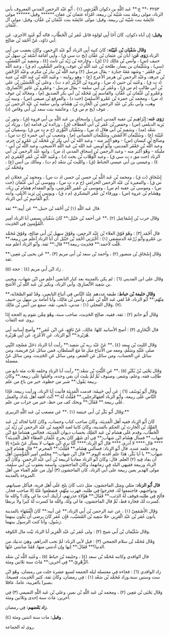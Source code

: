 ٣٢٥٣ -** ع:** عَبد اللَّهِ بن ذكوان الْقُرَشِي (١) ، أَبُو عَبْد الرحمن المدني المعروف بأبي الزناد، مولى رملة بنت شَيْبَة بْن ربيعة، امْرَأَة عثمان بْن عفان،****** وقيل:****** مولى عَائِشَة بنت شَيْبَة بْن ربيعة، وقيل: مولى عَائِشَة بنت عُثْمَان بْن عَفَّان، وقيل: مولى آل عُثْمَان.

**وقيل:** إِن أباه ذكوان، كَانَ أَخَا أَبِي لؤلؤة قاتل عُمَر بْن الْخَطَّاب، قاله أَبُو عُبَيد الآجري، عَن أبي دَاوُد، عَنْ أَحْمَد بْن صَالِح.

**وَقَال سُفْيَان بْن عُيَيْنَة:** كَانَ كنية أَبِي الزناد أَبُو عَبْد الرحمن، وكَانَ يغضب من أَبِي الزناد.**رَوَى عَن:** أبان بْن عثمان بْن عَفَّان (بخ ت سي ق) ، وأَبِي أُمَامَة أَسْعَد بْن سهل بْن حنيف (س) ، وأنس بْن مَالِك (١) (ق) ، وخارجة بْن زَيْد بْن ثابت (٤) ، وسَعِيد بْن المُسَيَّب (سي) ، وسُلَيْمان بن يسار، طلحة بْن عَبد اللَّهِ بْن عوف، وعامر الشَّعْبِي، (م ق) ، وعبد اللَّه بْن جَعْفَر - وشهد مَعَهُ جنازة - يقال مرسل (٢) وعبد اللَّه بْن نيار بْن مكرم، وعَبْد الرَّحْمَنِ بْن جرهد، وعَبْد الرحمن بْن هرمز الأعرج (ع) - وهو روايته - وعُبَيد الله بْن عَبد الله بْن عتبة (د ت ق) ، وعُبَيد بْن حنين (د س) ، وعروة بْن الزُّبَيْر (م د ت) ، وعلي بْن الْحُسَيْن بْن علي بْن أَبي طالب (م س ق) ، وعُمَر بْن أَبي سلمة - يقال مرسل - وعَمْرو بْن عَامِر الأَنْصارِيّ، وعَمْرو بْن عُثْمَان بْن عَفَّان، والقاسم بْن مُحَمَّد بْن أبي بكر الصديق (م) ، ومجالد بْن عوف (د س) ، ومحمد بْن حمزة بْن عَمْرو الأَسلميّ (خت د) ، والمرقع بْن صيفي (س) ، ونبيه بْن وهب، وأبي بكر بْن عَبْد الرحمن بْن الْحَارِث بْن هِشَام، وأبي سلمة بْن عَبْد الرحمن بْن عوف (بخ م س ق) ، وعائشة بنت سعد بْن أَبي وقاص (د) .

**رَوَى عَنه:** إِبْرَاهِيم بْن عقبة المدني (س) ، وإسحاق بن عَبد اللَّهِ بن أَبي فروة (ق) ، وثور بْن يَزِيد الديلمي (س) ، وحفص بْن عُمَر بْن أَبي العطاف (ق) ، وزائدة بْن قدامة (م) ، وزِيَاد بْن سَعْد (مد) ، وسَعِيد بْن أَبي هلال (د س) ، وسُفْيَان الثَّوْرِي (خ م ت س ق) ،وسفيان بْن عُيَيْنَة (ع) ، وسُلَيْمان الأَعْمَش، وسُلَيْمان الشيباني (م) ، وشعيب بْن أَبي حمزة (خ ت س) ، وصالح بْن كيسان (س) - وهو أكبر منه - وعبد الله بْن أَبي بكر بْن مُحَمَّد بْن عَمْرو بْن حزم، وعبد اللَّه بْن جَعْفَر المديني، وأَبُو أويس عَبد الله بْن عَبد اللَّهِ الأصبحي، وعبد اللَّه بْن أَبي - مليكة - وهُوَ أكبر منه - وعبد الرحمن بْن إسحاق المدني (د س) ، وابنه عَبْد الرحمن بْن أَبي الزناد (خت مق د ت سي ق) ، وعبد الْوَهَّاب بْن بخت (د) ، وعُبَيد اللَّه بْن عُمَر العُمَري (م ٤) ، وعيسى بن أَبي عيسى الحناط (ق) ، والليث بْن سَعْد (م ت) ، ومالك بن أنس (ع) ، ومُحَمَّد بْن

إِسْحَاق (ت ق) ، ومحمد بْن عَبد اللَّهِ بْن حسن بْن حسن (د ت س) ، ومحمد بْن عجلان (م س ق) ، والمغيرة بْن عَبْد الرحمن الحزامي (خ م د ت س) ، وموسى بْن أَبي عُثْمَان (خت س) ، وموسى بْن عقبة (م س) ، وموسى بْن عُمَير الْقُرَشِي، وأَبُو المقدام هِشَام بْن زِيَاد، وهِشَام بْن عروة (س) ، وورقاء بْن عُمَر اليشكري (م د ق) ، ويونس بْن يَزِيد الأيلي، وابنه أَبُو الْقَاسِمِ بْن أَبي الزناد.

قال عَبد اللَّهِ (١) بْن أَحْمَد بْن حنبل،** عَن أَبِيهِ:** ثقة.

وَقَال حرب بْن إِسْمَاعِيل (٢) ،** عَن أحمد بْن حَنْبَل:** كَانَ سُفْيَان يسمي أبا الزناد أمِير الْمُؤْمِنيِنَ فِي الحَدِيث.

قال أَحْمَد (٣) : وهُوَ فَوْقَ العلاء بْن عَبْد الرحمن، وفَوْقَ سهيل بْن أَبي صَالِح، وفَوْقَ مُحَمَّد بن عَمْرو.وأَبُو زُرْعَة الدمشقي (١) : أَخْبَرَنِي أَحْمَد بْن حَنْبَل أَن أبا الزناد أعلم من ربيعة،** قُلْت لأحمد:** فحَدِيث ربيعة؟** قال:** ثقة، وأَبُو الزناد أعلم منه.

وَقَال إِسْحَاق بْن منصور (٢) ، وأحمد بْن سعد بْن أَبي مريم (٣) ،** عَن يحيى بْن مَعِين:** ثقة.

زاد ابْن أَبي مريم (٤) : حجة (٥) .

وَقَال علي ابن المديني (٦) : لم يكن بالمدينة بعد كبار التابعين أعلم من ابْن شهاب، ويحيى بن سَعِيد الأَنْصارِيّ، وأبي الزناد، وبكير بْن عَبد اللَّهِ بْن الأشج.

**وَقَال خليفة بْن خياط:** طبقة عددهم عِنْدَ النَّاس فِي أتباع التابعين، وقَدْ لقو الصَّحَابَة،** مِنْهُم:** أَبُو الزناد، قَدْ لقي عَبد اللَّهِ بْن عُمَر، وأنس بْن مَالِك، وأبا أمامة بن سهل بن حنيف (٧) .وَقَال العجلي (١) : مدني، تابعي، ثقة، سمع من أَنَس بْن مَالِك.

وَقَال أَبُو حاتم (٢) : ثقة، فقيه، صَالِح الحَدِيث، صاحب سنة، وهُوَ مِمَّن تقوم بِهِ الحجة إِذَا روى عنه الثقات.

قال الْبُخَارِي (٣) : أصح الأسانيد كلها: مَالِك، عَنْ نَافِع، عَنِ ابْن عُمَر.** وأصح أسانيد أَبِي هُرَيْرة:** أَبُو الزناد، عَنِ الأَعْرَجِ، عَن أَبِي هُرَيْرة.

وَقَال الليث بْن سعد (٤) ،** عَنْ عَبْد ربه بْن سَعِيد:** رأيت أبا الزناد دَخَلَ مَسْجِد النَّبِي صلى عَلَيْهِ وسَلَّمَ، ومعه من الأتباع مثل مَا مَعَ السلطان، فمن سائل عَنْ فريضة، ومن سائل عَنِ الحساب، ومن سائل عَنِ الشعر، ومن سائل عَنِ الحَدِيث، ومن سائل عَنْ معضلة.

وَقَال يَحْيَى بْنُ بُكَيْرٍ (٥) ،** عَنِ اللَّيْثِ بْن سَعْد:** رأيت أبا الزناد وخلفه ثلاث مئة تابع من طَالِب فقه، وعلم، وشعر، وصنوف ثُمَّ لَمْ يلبث أَن بقي وحده، وأقبلوا عَلَى ربيعة،** وكَانَ ربيعة يَقُول:** شبر من حظوة، خير من باع من علم.

وَقَال أَبُو يُوسُف (٦) : عَن أَبِي حَنِيفَة: قدمت الْمَدِينَة فأتيت أبا الزناد، ورأيت ربيعة، فَإذَا النَّاس عَلَى ربيعة، وأَبُو الزناد أفقهالرجلين،** فَقُلْتُ لَهُ:** أَنْتَ أفقه أَهل بلدك والعمل عَلَى ربيعة.** فَقَالَ:** ويحك كف من حظ، خير من جراب من علم.

وَقَال أَبُو بَكْر بْن أَبي خيثمة (١) ،** عَن مصعب بْن عَبد اللَّهِ الزبيري:**

كَانَ أَبُو الزناد فقيه أَهل الْمَدِينَة، وكَانَ صاحب كتاب وحساب، وكَانَ كاتبا لخالد بْن عَبد المَلِك بْن الْحَارِث بْن الحكم بالمدينة، وكَانَ كاتبا لعبد الحميد بْن عَبْد الرحمن بْن زَيْد بْن الْخَطَّاب، وقدم عَلَى هشام بْن عَبد المَلِك بحساب ديوان الْمَدِينَة، فجالس هشاما مَعَ ابْن شهاب،** فسأل هِشَام ابْن شهاب:** فِي أي شَهْر كَانَ يخرج عُثْمَان العطاء لأهل الْمَدِينَة؟**** قال:**** لا أدري.**** قال أَبُو الزناد:**** كُنَّا نرى ابْن شهاب لا يسأل عَنْ شَيْء إلا وجد علمه عنده. قال أَبُو الزناد: فسألني هِشَام،** فَقُلْتُ:** المحرم.** قال هِشَام لابن شهاب:** يا أبا بَكْر، هَذَا علم أفدته اليوم.** قال ابْن شهاب:** مجلس أمِير الْمُؤْمِنيِنَ أَهل أَن يفاد فِيهِ (٢) العلم. قال: وكَانَ أَبُو الزناد معاديا لربيعة بْن أَبي عَبْد الرحمن، وكَانَ أَبُو الزناد وربيعة فقيهي البلد فِي زمانهما، وكَانَ الماجشون، واسمه يعقوب بْن أَبي سلمة، مولى الهدير يعين ربيعة على أبي الزناد، كان الماجشون (٣) أول من علم الغناء من أَهل المروءة بالمدينة.

**قال أَبُو الزناد:** مثلي ومثل الماجشون، مثل ذئب كَانَ يلح عَلَى أَهل قرية، فيأكل صبيانهم، ودواجنهم، فاجتمعوا لَهُ، فخرجوا فِي طلبه، فهرب مِنْهُم، فتقطعوا عَنْهُ إلا صاحب فخار، فألح فِي طلبه،فوقف لَهُ الذئب،** فَقَالَ:** هَؤُلاءِ عذرتهم، أرأيتك أنت ما لي ولك؟ والله مَا كسرت لَك فخارة قط، ثُمَّ قال الماجشون، مَا لي ولَهُ، والله مَا كسرت لَهُ كبرا ولا بربطا.

وَقَال الأَصْمَعِيّ (١) ، عن عبد الرحمن بْن أَبي الزناد،** عَن أبيه:** كَانَ الْفُقَهَاء بالمدينة يأتون عُمَر بْن عَبْد الْعَزِيز، خلا سَعِيد بْن المُسَيَّب، فَإِن عُمَر كَانَ يرضى أَن يَكُون بينهما رَسُول، وأنا كنت الرسول بينهما.

وَقَال سُلَيْمان بْن أَبي شيخ (٢) : ولى عُمَر بْن عَبْد الْعَزِيز أبا الزناد بَيْت مال الكوفة.

وَقَال مُحَمَّد بْن سلام الجمحي (٣) : قيل لأبي الزناد: لَمْ تحب الدراهم، وهِيَ تدنيك من الدنيا؟** فَقَالَ:** إنها وإن أدنتني منها، فَقَدْ صانتني عَنْهَا.

قال الواقدي وكاتبه مُحَمَّد بْن سعد (٤) ، وخليفة بْن خياط (٥) ، وعُبَيد اللَّه بْن سَعْد الزُّهْرِيّ،** فِي آخرين:** مَاتَ سنة ثلاثين ومئة.

زاد الواقدي (٦) : فجاءة فِي مغتسله ليلة الجمعة لسبع عشرة خلت من رمضان، وهُوَ ابْن ست وستين سنة.وزاد مُحَمَّد بْن سَعْد (١) : فِي رمضان، وكَانَ ثقة، كثير الحَدِيث، فصيحا، بصيرا بالعربية، عاما، عاقلا.

وَقَال يَحْيَى بْن مَعِين (٢) ، ومحمد بْن عَبد اللَّهِ بْن نمير، وعلي بْن عَبد اللَّهِ التميمي (٣) فِي آخرين: مَاتَ سنة إحدى وثلاثين ومئة.

**زاد بَعْضهم:** فِي رمضان.

**وقيل:** مات سنة اثنتين ومئة (٤) .

روى له الجماعة.